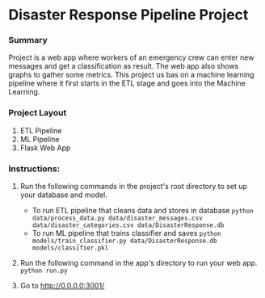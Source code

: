# Disaster Response Pipeline Project

### Summary
Project is a web app where workers of an emergency crew can enter new messages and get a classification as result. The web app also shows graphs to gather some metrics. This project us bas on a machine learning pipeline where it first starts in the ETL stage and goes into the Machine Learning.


### Project Layout
1. ETL Pipeline
2. ML Pipeline
3. Flask Web App

### Instructions:
1. Run the following commands in the project's root directory to set up your database and model.

    - To run ETL pipeline that cleans data and stores in database
        `python data/process_data.py data/disaster_messages.csv data/disaster_categories.csv data/DisasterResponse.db`
    - To run ML pipeline that trains classifier and saves
        `python models/train_classifier.py data/DisasterResponse.db models/classifier.pkl`

2. Run the following command in the app's directory to run your web app.
    `python run.py`

3. Go to http://0.0.0.0:3001/
